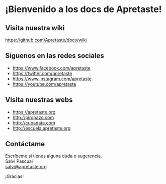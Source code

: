 # ¡Bienvenido a los docs de Apretaste!

## Visita nuestra wiki
https://github.com/Apretaste/docs/wiki

## Síguenos en las redes sociales
- https://www.facebook.com/apretaste  
- https://twitter.com/apretaste  
- https://www.instagram.com/apretaste
- https://youtube.com/apretaste

## Visita nuestras webs
- https://apretaste.org  
- http://piropazo.com  
- http://cubadata.com  
- http://escuela.apretaste.org

## Contáctame
Escríbeme si tienes alguna duda o sugerencia.   
Salvi Pascual  
salvi@apretaste.org  

¡Gracias!